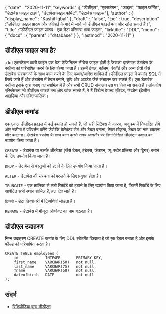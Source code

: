 {
  "date" : "2020-11-11",
  "keywords" :[ "डीडीएल", "एक्सटेंशन", "फाइल", "फाइल फॉर्मेट", "डेटाबेस फाइल टाइप", "डेटाबेस फाइल फॉर्मेट", "डेटाबेस फाइल्स"],
  "author" : {
    "display_name" : "Kashif Iqbal"
},
  "draft" : "false",
  "toc" : true,
  "description" :"डीडीएल फ़ाइल प्रारूप और एपीआई के बारे में जानें जो डीडीएल फाइलें बना और खोल सकते हैं।",
  "title" :"डीडीएल फ़ाइल प्रारूप - एक डेटा परिभाषा भाषा फ़ाइल",
  "linktitle" : "DDL",
  "menu" : {
    "docs" : {
      "parent" : "database"
}
},
  "lastmod" : "2020-11-11"
}

## डीडीएल फाइल क्या है?

.ddl एक्सटेंशन वाली फाइल एक डेटा डेफिनिशन लैंग्वेज फाइल होती है जिसका इस्तेमाल डेटाबेस के स्कीमा को परिभाषित करने के लिए किया जाता है। इसमें टेबल, कॉलम, रिकॉर्ड और अन्य क्षेत्रों जैसे डेटाबेस संरचनाओं के साथ काम करने के लिए कथन/आदेश शामिल हैं। डीडीएल फ़ाइल में कमांड [SQL](/hi/database/sql/) में लिखे जाते हैं और डेटाबेस में टेबल बनाने, ड्रॉप और अपडेट जैसे संचालन कर सकते हैं। एक डेटाबेस स्कीमा इसके द्वारा बनाए गए स्वामित्व में है और सभी CRUD संचालन उस पर किए जा सकते हैं। लोकप्रिय एप्लिकेशन जो डीडीएल फाइलें बना और खोल सकते हैं, वे हैं विंडोज टेक्स्ट एडिटर, जेटब्रेन इंटेलीज आइडिया और एक्लिप्सलिंक।

## डीडीएल कमांड

एक एकल डीडीएल फ़ाइल में कई कमांड हो सकते हैं, जो सही सिंटैक्स के कारण, अनुक्रम में निष्पादित होंगे और स्कीमा में परिवर्तन करेंगे जैसे कि कैरेक्टर सेट और टेबल बनाना, टेबल छोड़ना, टेबल का नाम बदलना और बदलना। डेटाबेस स्कीमा के साथ काम करते समय आमतौर पर निम्नलिखित डीडीएल कमांड का उपयोग किया जाता है।

`CREATE` - डेटाबेस या उसके ऑब्जेक्ट (जैसे टेबल, इंडेक्स, फ़ंक्शन, व्यू, स्टोर प्रक्रिया और ट्रिगर) बनाने के लिए उपयोग किया जाता है।

`DROP` - डेटाबेस से वस्तुओं को हटाने के लिए उपयोग किया जाता है।

`ALTER` - डेटाबेस की संरचना को बदलने के लिए प्रयुक्त होता है।

`TRUNCATE` - एक तालिका से सभी रिकॉर्ड को हटाने के लिए उपयोग किया जाता है, जिसमें रिकॉर्ड के लिए आवंटित सभी स्थान शामिल हैं, हटा दिए जाते हैं।

`टिप्पणी` - डेटा डिक्शनरी में टिप्पणियां जोड़ता है।

`RENAME` - डेटाबेस में मौजूदा ऑब्जेक्ट का नाम बदलता है।

## डीडीएल उदाहरण

निम्न उदाहरण CREATE कमांड के लिए DDL स्टेटमेंट दिखाता है जो एक टेबल बनाता है और इसके फील्ड को परिभाषित करता है।

```
CREATE TABLE employees (
    id            INTEGER       PRIMARY KEY,
    first_name    VARCHAR(50)   not null,
    last_name     VARCHAR(75)   not null,
    fname         VARCHAR(50)   not null,
    dateofbirth   DATE          not null
);
```

## संदर्भ ##

* [विकिपीडिया द्वारा डीडीएल](https://en.wikipedia.org/wiki/Data_definition_language)

